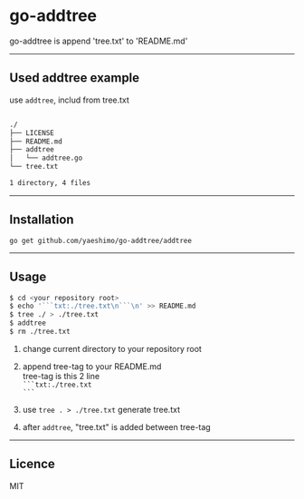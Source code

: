 # go-addtree
go-addtree is append 'tree.txt' to 'README.md'

---
## Used addtree example
use `addtree`, includ from tree.txt


```txt:./tree.txt

./
├── LICENSE
├── README.md
├── addtree
│   └── addtree.go
└── tree.txt

1 directory, 4 files

```


---
## Installation
`go get github.com/yaeshimo/go-addtree/addtree`

---
## Usage
```sh
$ cd <your repository root>
$ echo '```txt:./tree.txt\n```\n' >> README.md
$ tree ./ > ./tree.txt
$ addtree
$ rm ./tree.txt
```  

1. change current directory to your repository root
2. append tree-tag to your README.md  
tree-tag is this 2 line  
```` ```txt:./tree.txt ````  
```` ``` ````

3. use `tree . > ./tree.txt` generate tree.txt
4. after `addtree`, "tree.txt" is added between tree-tag

---
## Licence
MIT
